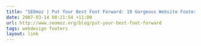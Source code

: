```yaml
---
title: "SEOmoz | Put Your Best Foot Forward: 19 Gorgeous Website Footers"
date: 2007-03-14 08:21:54 +11:00
url: http://www.seomoz.org/blog/put-your-best-foot-forward
tags: webdesign footers
layout: link
---
```

